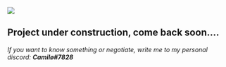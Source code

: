 <img src="https://api.codacy.com/project/badge/Grade/a5da8f88c648448484042ac7986c7423"></img>

<h2>Project under construction, come back soon....</h2>

<i>If you want to know something or negotiate, write me to my personal discord: <b>Camilø#7828</b></i>